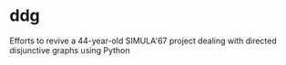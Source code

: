# ddg
Efforts to revive a 44-year-old SIMULA'67 project dealing with directed disjunctive graphs using Python
